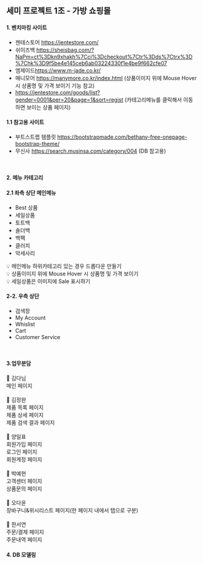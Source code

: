 
세미 프로젝트 1조 - 가방 쇼핑몰
-----------------------------

#### 1. 벤치마킹 사이트
* 젠테스토어 <https://jentestore.com/>
* 쉬이즈백 <https://sheisbag.com/?NaPm=ct%3Dkn9xhakh%7Cci%3Dcheckout%7Ctr%3Dds%7Ctrx%3D%7Chk%3D9f5be4e145ceb6ab03224330f1e4be9f662cfe07>
* 엠제이드<https://www.m-jade.co.kr/>
* 매니모어 <https://manymore.co.kr/index.html> (상품이미지 위에 Mouse Hover 시 상품명 및 가격 보이기 기능 참고)
* <https://jentestore.com/goods/list?gender=0001&per=20&page=1&sort=regist> (카테고리메뉴를 클릭해서 이동하면 보이는 상품 페이지)
#### 1.1 참고용 사이트
* 부트스트랩 템플릿 <https://bootstrapmade.com/bethany-free-onepage-bootstrap-theme/>
* 무신사 <https://search.musinsa.com/category/004> (DB 참고용)
<br>

#### 2. 메뉴 카테고리
#### 2.1 좌측 상단 메인메뉴

* Best 상품
* 세일상품
* 토트백
* 숄더백
* 백팩
* 클러치
* 악세사리
 
💡 메인메뉴 하위카테고리 있는 경우 드롭다운 만들기<br>
💡 상품이미지 위에 Mouse Hover 시 상품명 및 가격 보이기<br>
💡 세일상품은 이미지에 Sale 표시하기<br>
    
#### 2-2. 우측 상단
* 검색창
* My Account
* Whislist
* Cart
* Customer Service
<br>

#### 3.업무분담

🚩 김다님<br>
  메인 페이지<br>
<br>
🧡 김정완<br>
  제품 목록 페이지<br>
  제품 상세 페이지<br>
  제품 검색 결과 페이지<br>
<br>
💛 양일표<br>
   회원가입 페이지<br>
  로그인 페이지<br>
  회원계정 페이지<br>
<br>
💚 박예현<br>
  고객센터 페이지<br>
  상품문의 페이지<br>
<br>
💙 오다윤<br>
  장바구니&위시리스트 페이지(한 페이지 내에서 탭으로 구분)<br>
<br>
💜 한서연<br>
  주문/결제 페이지<br>
  주문내역 페이지<br>


#### 4. DB 모델링

